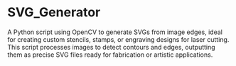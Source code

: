 # SVG_Generator
A Python script using OpenCV to generate SVGs from image edges, ideal for creating custom stencils, stamps, or engraving designs for laser cutting. This script processes images to detect contours and edges, outputting them as precise SVG files ready for fabrication or artistic applications.
